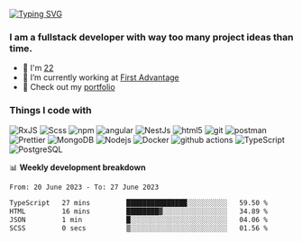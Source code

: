 [![Typing SVG](https://readme-typing-svg.herokuapp.com?color=%23e07a5f&size=40&center=false&vCenter=true&multiline=true&width=900&height=70&lines=Hi%2C+I'm+Oleg)](https://git.io/typing-svg)

<h3>
  I am a fullstack developer with way too many project ideas than time.
</h3>

- 🎂 I'm [22](https://github.com/ilmonyd/ilmonyd/commit/6cde17101c9eb7af8ae47223c1001023f610f045)
- 🔭 I’m currently working at [First Advantage](https://fadv.com/)
- 🗿 Check out my [portfolio](https://olegsemenov.pl)

<h3>Things I code with</h3>
<p>
  <img alt="RxJS" src="https://img.shields.io/badge/-RxJS-b7178c?style=flat-square&logo=reactivex&logoColor=white" />
  <img alt="Scss" src="https://img.shields.io/badge/-Scss-CC6699?style=flat-square&logo=sass&logoColor=white" />
  <img alt="npm" src="https://img.shields.io/badge/-NPM-CB3837?style=flat-square&logo=npm&logoColor=white" />
  <img alt="angular" src="https://img.shields.io/badge/-Angular-DD0031?style=flat-square&logo=angular&logoColor=white" />
  <img alt="NestJs" src="https://img.shields.io/badge/-NestJs-ea2845?style=flat-square&logo=nestjs&logoColor=white" />
  <img alt="html5" src="https://img.shields.io/badge/-HTML5-E34F26?style=flat-square&logo=html5&logoColor=white" />
  <img alt="git" src="https://img.shields.io/badge/-Git-F05032?style=flat-square&logo=git&logoColor=white" />
  <img alt="postman" src="https://img.shields.io/badge/-Postman-ff6c37?style=flat-square&logo=Postman&logoColor=white" />
  <img alt="Prettier" src="https://img.shields.io/badge/-Prettier-F7B93E?style=flat-square&logo=prettier&logoColor=white" />
  <img alt="MongoDB" src="https://img.shields.io/badge/-MongoDB-13aa52?style=flat-square&logo=mongodb&logoColor=white" />
  <img alt="Nodejs" src="https://img.shields.io/badge/-Nodejs-43853d?style=flat-square&logo=Node.js&logoColor=white" />
  <img alt="Docker" src="https://img.shields.io/badge/-Docker-46a2f1?style=flat-square&logo=docker&logoColor=white" />
  <img alt="github actions" src="https://img.shields.io/badge/-Github_Actions-2088FF?style=flat-square&logo=github-actions&logoColor=white" />
  <img alt="TypeScript" src="https://img.shields.io/badge/-TypeScript-007ACC?style=flat-square&logo=typescript&logoColor=white" />
  <img alt="PostgreSQL" src="https://img.shields.io/badge/-PostgreSQL-31648c?style=flat-square&logo=postgresql&logoColor=white" />
</p>

<p align="left">
</p>

📊 **Weekly development breakdown**
<!--START_SECTION:waka-->

```txt
From: 20 June 2023 - To: 27 June 2023

TypeScript   27 mins         ███████████████░░░░░░░░░░   59.50 %
HTML         16 mins         ████████▓░░░░░░░░░░░░░░░░   34.89 %
JSON         1 min           █░░░░░░░░░░░░░░░░░░░░░░░░   04.06 %
SCSS         0 secs          ▒░░░░░░░░░░░░░░░░░░░░░░░░   01.56 %
```

<!--END_SECTION:waka-->
